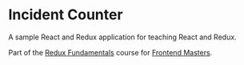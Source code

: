 # Incident Counter

A sample React and Redux application for teaching React and Redux.

Part of the [Redux Fundamentals](https://stevekinney.github.io/redux-fundamentals) course for [Frontend Masters](https://frontendmasters.com).
